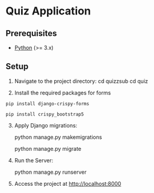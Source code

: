 # Quiz Application

## Prerequisites

- [Python](https://www.python.org/) (>= 3.x)

## Setup

1. Navigate to the project directory:
    cd quizzsub
    cd quiz

2.    Install the required packages for forms

    pip install django-crispy-forms

    pip install crispy_bootstrap5

3. Apply Django migrations:

    python manage.py makemigrations

    python manage.py migrate


4. Run the Server:
     
     python manage.py runserver


5. Access the project at [http://localhost:8000](http://localhost:8000)

